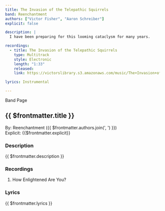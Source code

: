 ```yaml
---
title: The Invasion of the Telepathic Squirrels
band: Reenchantment
authors: ["Victor Fisher", "Aaron Schreiber"]
explicit: false

description: |
  I have been preparing for this looming cataclysm for many years.

recordings:
  - title: The Invasion of the Telepathic Squirrels
    type: Multitrack  
    style: Electronic
    length: "1:33"
    released: 
    link: https://victorslibrary.s3.amazonaws.com/music/The+Invasion+of+the+Telepathic+Squirrels/The+Invasion+of+the+Telepathic+Squirrels.mp3

lyrics: Instrumental

---
```


<g-link to="/band/reenchantment">Band Page</g-link>

## {{ $frontmatter.title }}

By: <g-link to="/band/reenchantment">Reenchantment</g-link> ({{ $frontmatter.authors.join(', ') }})  
Explicit: {{$frontmatter.explicit}}

### Description

<vue-markdown>{{ $frontmatter.description }}</vue-markdown>

### Recordings

1. <g-link to="/recording/how-enlightened-are-you">How Enlightened Are You?</g-link>

### Lyrics

<vue-markdown>{{ $frontmatter.lyrics }}</vue-markdown>
